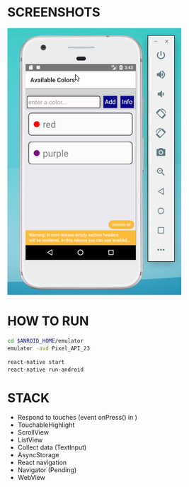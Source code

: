 # SCREENSHOTS

![Overview](screenshots/ColorList.gif)

# HOW TO RUN

```bash
cd $ANROID_HOME/emulator
emulator -avd Pixel_API_23
```

```bash
react-native start
react-native run-android
```

# STACK

- Respond to touches (event onPress() in <Text>)
- TouchableHighlight
- ScrollView
- ListView
- Collect data (TextInput)
- AsyncStorage
- React navigation
- Navigator (Pending)
- WebView